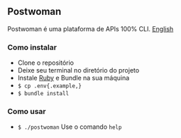 ## Postwoman

Postwoman é uma plataforma de APIs 100% CLI.
[English](README-EN.md)

### Como instalar
- Clone o repositório
- Deixe seu terminal no diretório do projeto
- Instale [Ruby](https://www.ruby-lang.org/en/documentation/installation/) e Bundle na sua máquina
- `$ cp .env{.example,}`
- `$ bundle install`

### Como usar
- `$ ./postwoman`
Use o comando `help`

